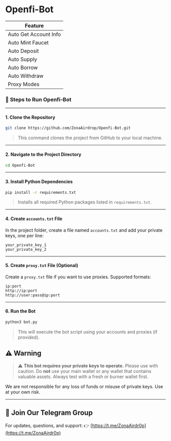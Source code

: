 # Openfi-Bot

| Feature                |
|------------------------|
| Auto Get Account Info  |
| Auto Mint Faucet       |
| Auto Deposit           |
| Auto Supply            |
| Auto Borrow            |
| Auto Withdraw          |
| Proxy Modes            |


### 🚀 **Steps to Run Openfi-Bot**

---

#### 1. **Clone the Repository**

```bash
git clone https://github.com/ZonaAirdrop/Openfi-Bot.git
```

> This command clones the project from GitHub to your local machine.

---

#### 2. **Navigate to the Project Directory**

```bash
cd Openfi-Bot
```

---

#### 3. **Install Python Dependencies**

```bash
pip install -r requirements.txt
```

> Installs all required Python packages listed in `requirements.txt`.

---

#### 4. **Create `accounts.txt` File**

In the project folder, create a file named `accounts.txt` and add your private keys, one per line:

```
your_private_key_1
your_private_key_2
```

---

#### 5. **Create `proxy.txt` File (Optional)**

Create a `proxy.txt` file if you want to use proxies. Supported formats:

```
ip:port
http://ip:port
http://user:pass@ip:port
```
---
#### 6. **Run the Bot**
```bash
python3 bot.py
```
> This will execute the bot script using your accounts and proxies (if provided).

## ⚠️ Warning

> ⚠️ **This bot requires your private keys to operate.**
> Please use with caution. Do **not** use your main wallet or any wallet that contains valuable assets. Always test with a fresh or burner wallet first.

We are not responsible for any loss of funds or misuse of private keys. Use at your own risk.

---

## 📢 Join Our Telegram Group

For updates, questions, and support:
👉 [https://t.me/ZonaAirdr0p](https://t.me/ZonaAirdr0p)

